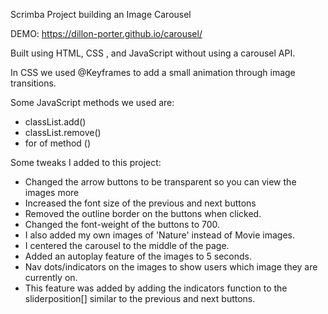 Scrimba Project building an Image Carousel

DEMO: https://dillon-porter.github.io/carousel/

Built using HTML, CSS , and JavaScript without using a carousel API. 

In CSS we used @Keyframes to add a small animation through image transitions. 

Some JavaScript methods we used are: 
- classList.add()
- classList.remove()
- for of method ()

Some tweaks I added to this project:
 - Changed the arrow buttons to be transparent so you can view the images more
 - Increased the font size of the previous and next buttons
 - Removed the outline border on the buttons when clicked.
 - Changed the font-weight of the buttons to 700.
 - I also added my own images of 'Nature' instead of Movie images.
 - I centered the carousel to the middle of the page.
 - Added an autoplay feature of the images to 5 seconds.
 - Nav dots/indicators on the images to show users which image they are currently on.
 - This feature was added by adding the indicators function to the sliderposition[] similar to the previous and next buttons.
